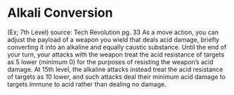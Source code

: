 # Alkali Conversion 
(Ex; 7th Level)
source: Tech Revolution pg. 33
As a move action, you can adjust the payload of a weapon you wield that deals acid damage, briefly converting it into an alkaline and equally caustic substance. Until the end of your turn, your attacks with the weapon treat the acid resistance of targets as 5 lower (minimum 0) for the purposes of resisting the weapon’s acid damage. At 15th level, the alkaline attacks instead treat the acid resistance of targets as 10 lower, and such attacks deal their minimum acid damage to targets immune to acid rather than dealing no damage.

